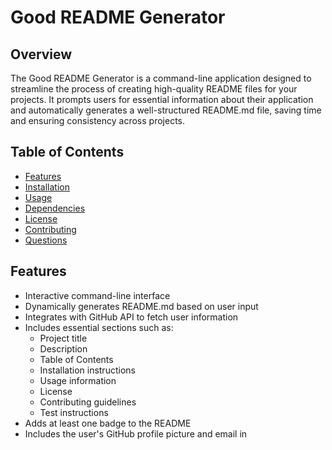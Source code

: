 # Good README Generator

## Overview

The Good README Generator is a command-line application designed to streamline the process of creating high-quality README files for your projects. It prompts users for essential information about their application and automatically generates a well-structured README.md file, saving time and ensuring consistency across projects.

## Table of Contents

- [Features](#features)
- [Installation](#installation)
- [Usage](#usage)
- [Dependencies](#dependencies)
- [License](#license)
- [Contributing](#contributing)
- [Questions](#questions)

## Features

- Interactive command-line interface
- Dynamically generates README.md based on user input
- Integrates with GitHub API to fetch user information
- Includes essential sections such as:
  - Project title
  - Description
  - Table of Contents
  - Installation instructions
  - Usage information
  - License
  - Contributing guidelines
  - Test instructions
- Adds at least one badge to the README
- Includes the user's GitHub profile picture and email in
